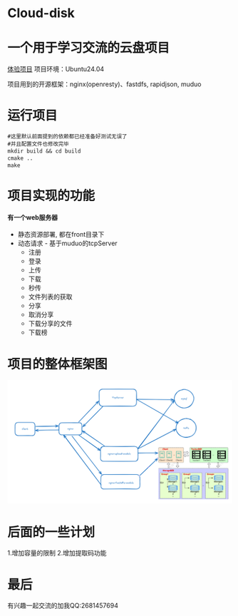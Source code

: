 # Cloud-disk
# 一个用于学习交流的云盘项目
[体验项目](https://www.cloud-cdisk.cn)
项目环境：Ubuntu24.04

项目用到的开源框架：nginx(openresty)、fastdfs, rapidjson, muduo

# 运行项目

```shell
#这里默认前面提到的依赖都已经准备好测试无误了
#并且配置文件也修改完毕
mkdir build && cd build
cmake ..
make
```

# 项目实现的功能

#### 有一个web服务器

- 静态资源部署, 都在front目录下
- 动态请求 - 基于muduo的tcpServer
  - 注册
  - 登录
  - 上传
  - 下载
  - 秒传
  - 文件列表的获取
  - 分享
  - 取消分享
  - 下载分享的文件
  - 下载榜

# 项目的整体框架图

![](./source/1527001368556.png)![]()


# 后面的一些计划

​1.增加容量的限制 
2.增加提取码功能

# 最后

有兴趣一起交流的加我QQ:2681457694
